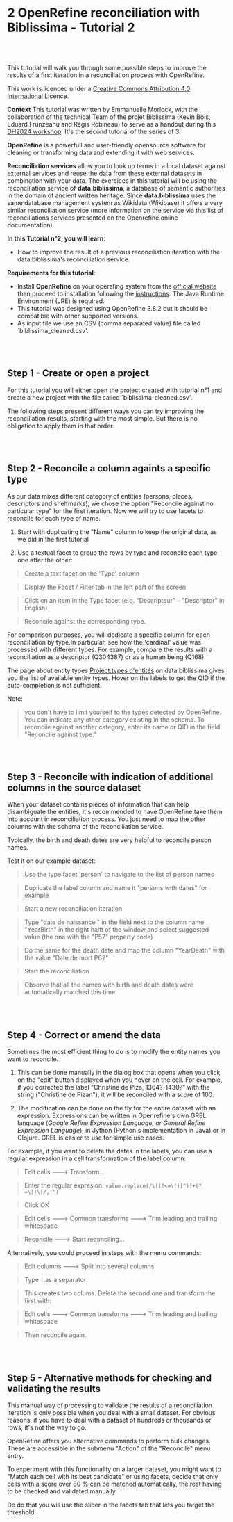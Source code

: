# 2 OpenRefine reconciliation with Biblissima - Tutorial 2 
<br />
<br />

This tutorial will walk you through some possible steps to improve the results of a first iteration in a reconciliation process with OpenRefine. 

This  work is licenced under a [Creative Commons Attribution 4.0 International](http://creativecommons.org/licenses/by/4.0) Licence.

**Context**
This tutorial was written by Emmanuelle Morlock, with the collaboration of the technical Team of the projet Biblissima (Kevin Bois, Eduard Frunzeanu and Régis Robineau) to serve as a handout during this [DH2024 workshop](https://dh2024.adho.org/program/workshops/). 
It's the second tutorial of the series of 3.

**OpenRefine** is a powerfull and user-friendly opensource software for cleaning or transforming data and extending it with web services. 

**Reconciliation services** allow you to look up terms in a local dataset against external services and reuse the data from these external datasets in combination with your data. The exercices in this tutorial will be using the reconciliation service of **data.biblissima**, a database of  semantic authorities in the domain of ancient written heritage. Since **data.biblissima** uses the same database management system as Wikidata (Wikibase) it offers a very similar reconciliation service (more information on the service via this list of reconciliations services presented on the Openrefine online documentation).

**In this Tutorial n°2, you will learn**:
- How to improve the result of a previous reconciliation iteration with the data.biblissima's reconciliation service.

**Requirements for this tutorial**:
- Install **OpenRefine** on your operating system from the [official website](https://openrefine.org/download.html) then proceed to installation following the []()[]()[instructions](https://openrefine.org/docs/manual/installing). The Java Runtime Environment (JRE) is required.
- This tutorial was designed using OpenRefine 3.8.2 but it should be compatible with other supported versions.
- As input file we use an CSV (comma separated value) file called `biblissima_cleaned.csv'.

<br />
<br />

## Step 1 - Create or open a project

For this tutorial you will either open the project created with tutorial n°1 and create a new project with the file called `biblissima-cleaned.csv'.

The following steps present different ways you can try improving the reconciliation results, starting with the most simple. But there is no obligation to apply them in that order. 

<br />
<br />

## Step 2 - Reconcile a column againts a specific type 

As our data mixes different category of entities (persons, places, descriptors and shelfmarks), we chose the option "Reconcile against no particular type" for the first iteration. Now we will try to use facets to reconcile for each type of name.

1. Start with duplicating the "Name" column to keep the original data, as we did in the first tutorial

2. Use a textual facet to group the rows by type and reconcile each type one after the other:
   
> Create a text facet on the 'Type' column

> Display the Facet / Filter tab in the left part of the screen

> Click on an item in the Type facet (e.g. "Descripteur" – "Descriptor" in English)

> Reconcile against the corresponding type.

For comparison purposes, you will dedicate a specific column for each reconciliation by type.In particular, see how the 'cardinal' value was processed with different types. For example, compare the results with a reconciliation as a descriptor (Q304387) or as a human being (Q168).

The page about entity types [Project:types d'entités](https://data.biblissima.fr/w/Project:Types_d%27entités) on data.biblissima gives you the list of available entity types. Hover on the labels to get the QID if the auto-completion is not sufficient.

Note: 

> you don't have to limit yourself to the types detected by OpenRefine. You can indicate any other category existing in the schema. To reconcile against another category, enter its name or QID in the field "Reconcile against type:"

<br />
<br />

## Step 3 - Reconcile with indication of additional columns in the source dataset

When your dataset contains pieces of information that can help disambiguate the entities, it's recommended to have OpenRefine take them into account in reconciliation process. You just need to map the other columns with the schema of the reconciliation service. 

Typically, the birth and death dates are very helpful to reconcile person names. 

Test it on our example dataset:

> Use the type facet 'person' to navigate to the list of person names

> Duplicate the label column and name it "persons with dates" for example

> Start a new reconciliation iteration

> Type "date de naissance " in the field next to the column name "YearBirth" in the right halft of the window and select suggested value (the one with the "P57" property code)

> Do the same for the death date and map the column "YearDeath" with the value "Date de mort P62"

> Start the reconciliation

> Observe that all the names with birth and death dates were automatically matched this time

<br />
<br />

## Step 4 - Correct or amend the data

Sometimes the most efficient thing to do is to modify the entity names you want to reconcile. 

1. This can be done manually in the dialog box that opens when you click on the "edit" button displayed when you hover on the cell. For example, if you corrected the label "Christine de Piza, 1364?-1430?" with the string ("Christine de Pizan"), it will be reconciled with a score of 100.
   
2. The modification can be done on the fly for the entire dataset with an expression. Expressions can be written in Openrefine's own GREL language (_Google Refine Expression Language, or General Refine Expression Language_), in Jython (Python's implementation in Java) or in Clojure. GREL is easier to use for simple use cases. 

For example, if you want to delete the dates in the labels, you can use a regular expression in a cell transformation of the label column:

> Edit cells ---> Transform...

> Enter the regular expresion: `value.replace(/\((?<=\()[^)]+(?=\))\)/,'')`

> Click OK

> Edit cells ---> Common transforms ---> Trim leading and trailing whitespace

> Reconcile ---> Start reconciling…
   
Alternatively, you could proceed in steps with the menu commands:

> Edit columns ---> Split into several columns

> Type `(` as a separator

> This creates two colums. Delete the second one and transform the first with:

>  Edit cells ---> Common transforms ---> Trim leading and trailing whitespace

> Then reconcile again.

<br />
<br />

## Step 5 - Alternative methods for checking and validating the results

This manual way of processing to validate the results of a reconciliation iteration is only possible when you deal with a small dataset. For obvious reasons, if you have to deal with a dataset of hundreds or thousands or rows, it's not the way to go. 

OpenRefine offers you alternative commands to perform bulk changes. These are accessible in the submenu "Action" of the "Reconcile" menu entry. 

To experiment with this functionality on a larger dataset, you might want to "Match each cell with its best candidate" or using facets, decide that only cells with a score over 80 % can be matched automatically, the rest having to be checked and validated manually. 

Do do that you will use the slider in the facets tab that lets you target the threshold.


